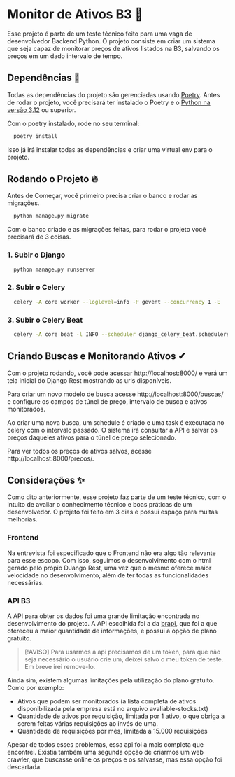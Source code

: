 
  # Monitor de Ativos B3 📝
  Esse projeto é parte de um teste técnico feito para uma vaga de desenvolvedor Backend Python.
  O projeto consiste em criar um sistema que seja capaz de monitorar preços de ativos listados
  na B3, salvando os preços em um dado intervalo de tempo.
  

  ## Dependências 🚀 
  Todas as dependências do projeto são gerenciadas usando [Poetry](https://python-poetry.org/).
  Antes de rodar o projeto, você precisará ter instalado o Poetry e o 
  [Python na versão 3.12](https://www.python.org/downloads/release/python-3120/) ou superior.

  Com o poetry instalado, rode no seu terminal:

  ~~~bash  
    poetry install
  ~~~

  Isso já irá instalar todas as dependências e criar uma virtual env para o projeto.

  ## Rodando o Projeto 🔥  
  Antes de Começar, você primeiro precisa criar o banco e rodar as migrações.
  ~~~bash  
    python manage.py migrate
  ~~~

  Com o banco criado e as migrações feitas, para rodar o projeto você precisará de 3 coisas.
  
  ### 1. Subir o Django
  ~~~bash  
    python manage.py runserver
  ~~~

  ### 2. Subir o Celery
  ~~~bash  
    celery -A core worker --loglevel=info -P gevent --concurrency 1 -E
  ~~~

  ### 3. Subir o Celery Beat
  ~~~bash  
    celery -A core beat -l INFO --scheduler django_celery_beat.schedulers:DatabaseScheduler --max-interval 10
  ~~~
  

  ## Criando Buscas e Monitorando Ativos ✔

  Com o projeto rodando, você pode acessar http://localhost:8000/ e verá um tela inicial
  do Django Rest mostrando as urls disponíveis.
  
  Para criar um novo modelo de busca acesse http://localhost:8000/buscas/ e configure os
  campos de túnel de preço, intervalo de busca e ativos monitorados.

  Ao criar uma nova busca, um schedule é criado e uma task é executada no celery com o
  intervalo passado. O sistema irá consultar a API e salvar os preços daqueles ativos
  para o túnel de preço selecionado.

  Para ver todos os preços de ativos salvos, acesse http://localhost:8000/precos/.
  

  ## Considerações ✨  
  Como dito anteriormente, esse projeto faz parte de um teste técnico, com o intuito
  de avaliar o conhecimento técnico e boas práticas de um desenvolvedor. O projeto
  foi feito em 3 dias e possui espaço para muitas melhorias.

  ### Frontend
  Na entrevista foi especificado que o Frontend não era algo tão relevante para esse
  escopo. Com isso, seguimos o desenvolvimento com o html gerado pelo própio DJango Rest,
  uma vez que o mesmo oferece maior velocidade no desenvolvimento, além de ter todas as
  funcionalidades necessárias.

  ### API B3
  A API para obter os dados foi uma grande limitação encontrada no desenvolvimento do projeto.
  A API escolhida foi a da [brapi](https://brapi.dev/docs/acoes/available), que foi a que
  ofereceu a maior quantidade de informações, e possui a opção de plano gratuito.

  > [!AVISO]
  > Para usarmos a api precisamos de um token, para que não seja necessário o usuário crie um, deixei salvo o meu token de teste. Em breve irei remove-lo.

  Ainda sim, existem algumas limitações pela utilização do plano gratuito. Como por exemplo:
  
  * Ativos que podem ser monitorados (a lista
  completa de ativos disponibilizada pela empresa está no arquivo avaliable-stocks.txt)
  * Quantidade de ativos por requisição, limitada por 1 ativo, o que obriga a serem feitas
  várias requisições ao invés de uma.
  * Quantidade de requisições por mês, limitada a 15.000 requisições

  Apesar de todos esses problemas, essa api foi a mais completa que encontrei. Existia também
  uma segunda opção de criarmos um web crawler, que buscasse online os preços e os salvasse,
  mas essa opção foi descartada.
  

